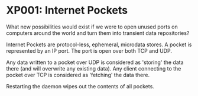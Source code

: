 # XP001: Internet Pockets

What new possibilities would exist if we were to open unused ports on computers around the world and turn them into transient data repositories?

Internet Pockets are protocol-less, ephemeral, microdata stores. A pocket is represented by an IP port. The port is open over both TCP and UDP.

Any data written to a pocket over UDP is considered as 'storing' the data there (and will overwrite any existing data). Any client connecting to the pocket over TCP is considered as 'fetching' the data there.

Restarting the daemon wipes out the contents of all pockets.
